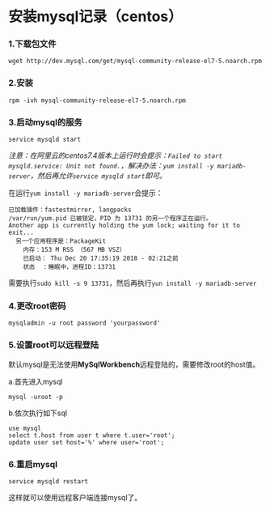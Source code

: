 # 安装mysql记录（centos）

### 1.下载包文件
`wget http://dev.mysql.com/get/mysql-community-release-el7-5.noarch.rpm `

### 2.安装
`rpm -ivh mysql-community-release-el7-5.noarch.rpm`

### 3.启动mysql的服务
`service mysqld start`   

*注意：在阿里云的centos7.4版本上运行时会提示：`Failed to start mysqld.service: Unit not found.`，解决办法：`yum install -y mariadb-server`，然后再允许`service mysqld start`即可。*    

在运行`yum install -y mariadb-server`会提示：
```
已加载插件：fastestmirror, langpacks
/var/run/yum.pid 已被锁定，PID 为 13731 的另一个程序正在运行。
Another app is currently holding the yum lock; waiting for it to exit...
  另一个应用程序是：PackageKit
    内存：153 M RSS （567 MB VSZ）
    已启动： Thu Dec 20 17:35:19 2018 - 02:21之前
    状态  ：睡眠中，进程ID：13731
```
需要执行`sudo kill -s 9 13731`，然后再执行`yun install -y mariadb-server`

### 4.更改root密码
`mysqladmin -u root password 'yourpassword'`

### 5.设置root可以远程登陆  
  默认mysql是无法使用**MySqlWorkbench**远程登陆的，需要修改root的host值。   
  
  a.首先进入mysql
```
mysql -uroot -p
```
b.依次执行如下sql
```
use mysql
select t.host from user t where t.user='root';
update user set host='%' where user='root';
```

### 6.重启mysql
`service mysqld restart`

这样就可以使用远程客户端连接mysql了。
